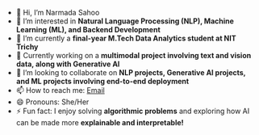 - 👋 Hi, I’m Narmada Sahoo
- 👀 I’m interested in **Natural Language Processing (NLP), Machine Learning (ML), and Backend Development**  
- 🌱 I’m currently a **final-year M.Tech Data Analytics student at NIT Trichy**  
- 🚀 Currently working on a **multimodal project involving text and vision data, along with Generative AI**  
- 💞️ I’m looking to collaborate on **NLP projects, Generative AI projects, and ML projects involving end-to-end deployment**  
- 📫 How to reach me: [Email](narmada.nitu@gmail.com)  
- 😄 Pronouns: She/Her  
- ⚡ Fun fact: I enjoy solving **algorithmic problems** and exploring how AI can be made more **explainable and interpretable!**  

<!---
Narmada-98/Narmada-98 is a ✨ special ✨ repository because its `README.md` (this file) appears on your GitHub profile.
You can click the Preview link to take a look at your changes.
--->
